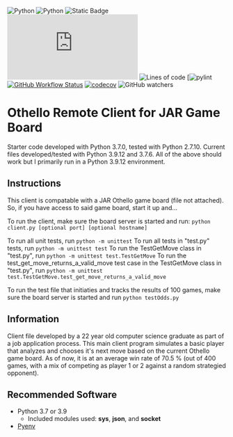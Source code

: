 ![Python](https://img.shields.io/badge/python-v3.9.12-brightgreen.svg)
![Python](https://img.shields.io/badge/python-v3.7.6-yellow.svg)
![Static Badge](https://img.shields.io/badge/socket.io-client-orange)
![GitHub file size in bytes](https://img.shields.io/github/size/pete1328/Othello/client.py?color=pink)
![Lines of code](https://tokei.rs/b1/github/pete1328/Othello?color=purple&style=flat)
[![pylint](https://img.shields.io/badge/PyLint-8.80-brightgreen?logo=python&logoColor=white)
[![GitHub Workflow Status](https://github.com/pete1328/Othello/actions/workflows/python-client.yml/badge.svg)](https://github.com/pete1328/Othello/actions/workflows/python-client.yml)
[![codecov](https://codecov.io/gh/pete1328/Othello/branch/main/graph/badge.svg)](https://codecov.io/gh/pete1328/Othello)
![GitHub watchers](https://img.shields.io/github/watchers/pete1328/Othello)


# Othello Remote Client for JAR Game Board
Starter code developed with Python 3.7.0, tested with Python 2.7.10. Current files developed/tested with Python 3.9.12 and 3.7.6. All of the above should work but I primarily run in a Python 3.9.12 environment.

## Instructions
This client is compatable with a JAR Othello game board (file not attached). So, if you have access to said game board, start it up and...

To run the client, make sure the board server is started and run: `python client.py [optional port] [optional hostname]`

To run all unit tests, run `python -m unittest`
To run all tests in "test.py" tests, run `python -m unittest test`
To run the TestGetMove class in "test.py", run `python -m unittest test.TestGetMove`
To run the test_get_move_returns_a_valid_move test case in the TestGetMove class in "test.py", run `python -m unittest test.TestGetMove.test_get_move_returns_a_valid_move`

To run the test file that initiaties and tracks the results of 100 games, make sure the board server is started and run `python testOdds.py`

## Information
Client file developed by a 22 year old computer science graduate as part of a job application process. This main client program simulates a basic player that analyzes and chooses it's next move based on the current Othello game board. As of now, it is at an average win rate of 70.5 % (out of 400 games, with a mix of competing as player 1 or 2 against a random strategied opponent).

## Recommended Software
* Python 3.7 or 3.9
  * Included modules used: **sys**, **json**, and **socket**
* [Pyenv](https://github.com/pyenv/pyenv)
